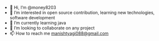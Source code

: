- 👋 Hi, I’m @money8203
- 👀 I’m interested in open source contribution, learning new technologies, software development
- 🌱 I’m currently learning java
- 💞️ I’m looking to collaborate on any project
- 📫 How to reach me manishtyagi088@gmail.com

<!---
money8203/money8203 is a ✨ special ✨ repository because its `README.md` (this file) appears on your GitHub profile.
You can click the Preview link to take a look at your changes.
--->
